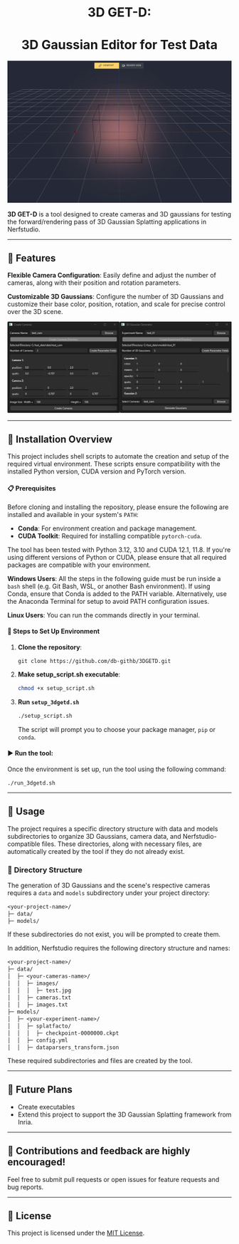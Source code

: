 <h1 align="center">3D GET-D:</h1>
<h1 align="center">3D Gaussian Editor for Test Data</h1>

![gaussian](readme_images/3dgetd_demo.png)

**3D GET-D** is a tool designed to create cameras and 3D gaussians for testing the forward/rendering pass of 3D Gaussian Splatting applications in Nerfstudio.

---

## 🚀 **Features**

**Flexible Camera Configuration**: Easily define and adjust the number of cameras, along with their position and rotation parameters.

**Customizable 3D Gaussians**: Configure the number of 3D Gaussians and customize their base color, position, rotation, and scale for precise control over the 3D scene.

![features](readme_images/features.png)

---

## 🔧  **Installation Overview**

This project includes shell scripts to automate the creation and setup of the required virtual environment. These scripts ensure compatibility with the installed Python version, CUDA version and PyTorch version.
#### 📋 **Prerequisites**
Before cloning and installing the repository, please ensure the following are installed and available in your system's `PATH`:
- **Conda**: For environment creation and package management.
- **CUDA Toolkit**: Required for installing compatible `pytorch-cuda`.

The tool has been tested with Python 3.12, 3.10 and CUDA 12.1, 11.8. If you're using different versions of Python or CUDA, please ensure that all required packages are compatible with your environment.

**Windows Users**: All the steps in the following guide must be run inside a `bash` shell (e.g. Git Bash, WSL, or another Bash environment).  If using Conda, ensure that Conda is added to the PATH variable. Alternatively, use the Anaconda Terminal for setup to avoid PATH configuration issues.

**Linux Users**: You can run the commands directly in your terminal.

#### 📝 **Steps to Set Up Environment**

1. **Clone the repository**:
    ```git
    git clone https://github.com/db-githb/3DGETD.git
    ```
2. **Make setup_script.sh executable**:
    ```bash
    chmod +x setup_script.sh
    ```
3. **Run `setup_3dgetd.sh`**
    ```bash
    ./setup_script.sh
    ```
    The script will prompt you to choose your package manager, `pip` or `conda`.
#### ▶️ **Run the tool**:

Once the environment is set up, run the tool using the following command:

    ./run_3dgetd.sh
---
## 📖 **Usage**

The project requires a specific directory structure with data and models subdirectories to organize 3D Gaussians, camera data, and Nerfstudio-compatible files. These directories, along with necessary files, are automatically created by the tool if they do not already exist.

### 📂 **Directory Structure**

The generation of 3D Gaussians and the scene's respective cameras requires a ```data``` and ```models``` subdirectory under your project directory:

```
<your-project-name>/
├─ data/
├─ models/
```
If these subdirectories do not exist, you will be prompted to create them.

In addition, Nerfstudio requires the following directory structure and names:

```
<your-project-name>/
├─ data/
│  ├─ <your-cameras-name>/
│  │  ├─ images/
│  │  │  ├─ test.jpg
│  │  ├─ cameras.txt
│  │  ├─ images.txt
├─ models/
│  ├─ <your-experiment-name>/
│  │  ├─ splatfacto/
│  │  │  ├─ checkpoint-0000000.ckpt
│  │  ├─ config.yml
│  │  ├─ dataparsers_transform.json
```

These required subdirectories and files are created by the tool.

---
## 🎯 **Future Plans**
- Create executables
- Extend this project to support the 3D Gaussian Splatting framework from Inria.

---

## 🌟 **Contributions and feedback are highly encouraged!**
Feel free to submit pull requests or open issues for feature requests and bug reports.

---
## 📜 **License**
This project is licensed under the [MIT License](https://opensource.org/licenses/MIT).